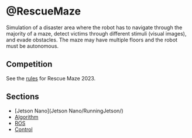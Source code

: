 # @RescueMaze

Simulation of a disaster area where the robot has to navigate through the majority of a maze, detect victims through different stimuli (visual images), and evade obstacles. The maze may have multiple floors and the robot must be autonomous.

## Competition

See the [rules](https://junior.robocup.org/wp-content/uploads/2023/01/RCJRescueMaze2023RulesFinal.pdf) for Rescue Maze 2023.

## Sections

- [Jetson Nano](Jetson Nano/RunningJetson/)
- [Algorithm](Algorithm)
- [ROS](ROS)
- [Control](Control/)